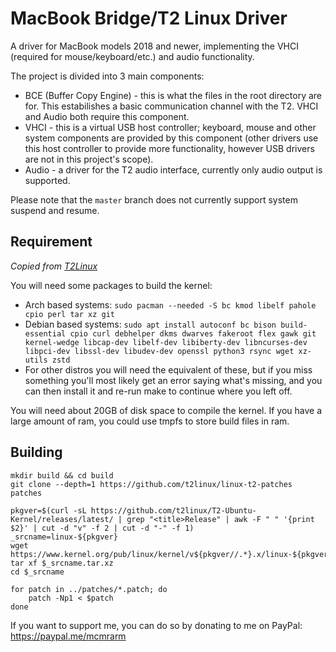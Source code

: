# MacBook Bridge/T2 Linux Driver
A driver for MacBook models 2018 and newer, implementing the VHCI (required for mouse/keyboard/etc.) and audio functionality.

The project is divided into 3 main components:
- BCE (Buffer Copy Engine) - this is what the files in the root directory are for. This estabilishes a basic communication channel with the T2. VHCI and Audio both require this component.
- VHCI - this is a virtual USB host controller; keyboard, mouse and other system components are provided by this component (other drivers use this host controller to provide more functionality, however USB drivers are not in this project's scope).
- Audio - a driver for the T2 audio interface, currently only audio output is supported.

Please note that the `master` branch does not currently support system suspend and resume.

## Requirement
<em>Copied from [T2Linux](https://wiki.t2linux.org/guides/kernel/)</em>

You will need some packages to build the kernel:
- Arch based systems: `sudo pacman --needed -S bc kmod libelf pahole cpio perl tar xz git`
- Debian based systems: `sudo apt install autoconf bc bison build-essential cpio curl debhelper dkms dwarves fakeroot flex gawk git kernel-wedge libcap-dev libelf-dev libiberty-dev libncurses-dev libpci-dev libssl-dev libudev-dev openssl python3 rsync wget xz-utils zstd`
- For other distros you will need the equivalent of these, but if you miss something you'll most likely get an error saying what's missing, and you can then install it and re-run make to continue where you left off.

You will need about 20GB of disk space to compile the kernel. If you have a large amount of ram, you could use tmpfs to store build files in ram.

## Building
```
mkdir build && cd build
git clone --depth=1 https://github.com/t2linux/linux-t2-patches patches

pkgver=$(curl -sL https://github.com/t2linux/T2-Ubuntu-Kernel/releases/latest/ | grep "<title>Release" | awk -F " " '{print $2}' | cut -d "v" -f 2 | cut -d "-" -f 1)
_srcname=linux-${pkgver}
wget https://www.kernel.org/pub/linux/kernel/v${pkgver//.*}.x/linux-${pkgver}.tar.xz
tar xf $_srcname.tar.xz
cd $_srcname

for patch in ../patches/*.patch; do
    patch -Np1 < $patch
done
```

If you want to support me, you can do so by donating to me on PayPal: https://paypal.me/mcmrarm